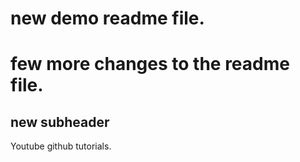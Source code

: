 # new demo readme file.
# few more changes to the readme file.


## new subheader 
Youtube github tutorials.
